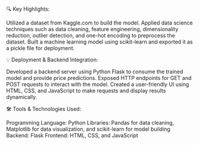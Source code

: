 🔍 Key Highlights:

Utilized a dataset from Kaggle.com to build the model.
Applied data science techniques such as data cleaning, feature engineering, dimensionality reduction, outlier detection, and one-hot encoding to preprocess the dataset.
Built a machine learning model using scikit-learn and exported it as a pickle file for deployment.

💡 Deployment & Backend Integration:

Developed a backend server using Python Flask to consume the trained model and provide price predictions.
Exposed HTTP endpoints for GET and POST requests to interact with the model.
Created a user-friendly UI using HTML, CSS, and JavaScript to make requests and display results dynamically.

🛠 Tools & Technologies Used:

Programming Language: Python
Libraries: Pandas for data cleaning, Matplotlib for data visualization, and scikit-learn for model building
Backend: Flask
Frontend: HTML, CSS, and JavaScript

